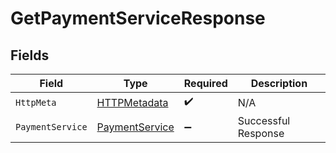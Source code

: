 # GetPaymentServiceResponse


## Fields

| Field                                                       | Type                                                        | Required                                                    | Description                                                 |
| ----------------------------------------------------------- | ----------------------------------------------------------- | ----------------------------------------------------------- | ----------------------------------------------------------- |
| `HttpMeta`                                                  | [HTTPMetadata](../../Models/Components/HTTPMetadata.md)     | :heavy_check_mark:                                          | N/A                                                         |
| `PaymentService`                                            | [PaymentService](../../Models/Components/PaymentService.md) | :heavy_minus_sign:                                          | Successful Response                                         |